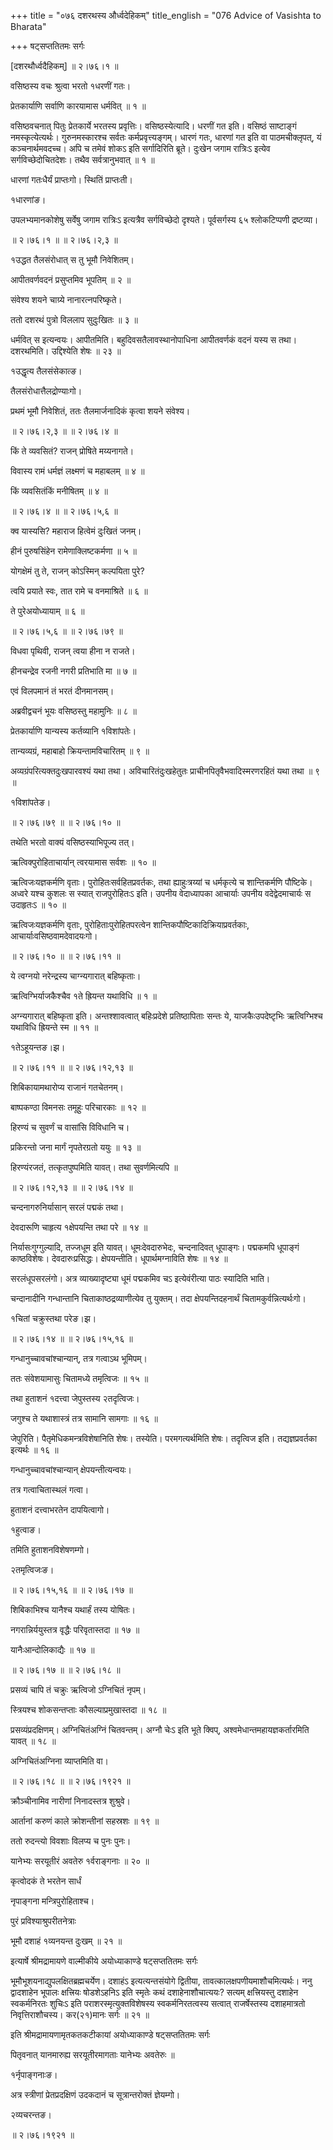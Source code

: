 +++
title = "०७६ दशरथस्य और्ध्वदेहिकम्"
title_english = "076 Advice of Vasishta to Bharata"

+++
षट्सप्ततितमः सर्गः  

\[दशरथौर्ध्वदैहिकम्\] ॥ २।७६।१ ॥   

वसिष्ठस्य वचः श्रुत्वा भरतो १धरणीं गतः।  

प्रेतकार्याणि सर्वाणि कारयामास धर्मवित्  ॥  १  ॥   

वसिष्ठवचनात् पितुः प्रेतकार्ये भरतस्य प्रवृत्तिः। वसिष्ठस्येत्यादि। धरणीं गत इति। वसिष्ठं साष्टाङ्गं नमस्कृत्येत्यर्थः। गुरुनमस्कारश्च सर्वतः कर्मप्रवृत्त्यङ्गम्। धारणं गतः, धारणां गत इति वा पाठमचीक्लृपत्, यं कञ्चनार्थमवदच्च। अपि च तमेवं शोकऽ इति सर्गादिरिति ब्रूते। दुःखेन जगाम रात्रिःऽ इत्येव सर्गविच्छेदोचितदेशः। तथैव सर्वत्रानुभवात्  ॥  १  ॥   

धारणां गतःधैर्यं प्राप्तःगो। स्थितिं प्राप्तःती।  

१धारणांङ।  

उपलभ्यमानकोशेषु सर्वेषु जगाम रात्रिःऽ इत्यत्रैव सर्गविच्छेदो दृश्यते। पूर्वसर्गस्य ६५ श्लोकटिप्पणी द्रष्टव्या।  

 ॥ २।७६।१ ॥  ॥ २।७६।२,३ ॥   

१उद्धत तैलसंरोधात् स तु भूमौ निवेशितम्।  

आपीतवर्णवदनं प्रसुप्तमिव भूपतिम्  ॥  २  ॥   

संवेश्य शयने चाग्र्ये नानारत्नपरिष्कृते।  

ततो दशरथं पुत्रो विललाप सुदुःखितः  ॥  ३  ॥   

धर्मवित् स इत्यन्वयः। आपीतमिति। बहुदिवसतैलावस्थानोपाधिना आपीतवर्णकं वदनं यस्य स तथा। दशरथमिति। उद्दिश्येति शेषः  ॥  २३  ॥   

१उद्धृत्य तैलसंसेकात्ङ।  

तैलसंरोधात्तैलद्रोण्याःगो।  

प्रथमं भूमौ निवेशितं, ततः तैलमार्जनादिकं कृत्वा शयने संवेश्य।  

 ॥ २।७६।२,३ ॥  ॥ २।७६।४ ॥   

किं ते व्यवसितं? राजन् प्रोषिते मय्यनागते।  

विवास्य रामं धर्मज्ञं लक्ष्मणं च महाबलम्  ॥  ४  ॥   

किं व्यवसितंकिं मनीषितम्  ॥  ४  ॥   

 ॥ २।७६।४ ॥  ॥ २।७६।५,६ ॥   

क्व यास्यसि? महाराज हित्वेमं दुःखितं जनम्।  

हीनं पुरुषसिंहेन रामेणाक्लिष्टकर्मणा  ॥  ५  ॥   

योगक्षेमं तु ते, राजन् कोऽस्मिन् कल्पयिता पुरे?  

त्वयि प्रयाते स्वः, तात रामे च वनमाश्रिते  ॥  ६  ॥   

ते पुरेअयोध्यायाम्  ॥  ६  ॥   

 ॥ २।७६।५,६ ॥  ॥ २।७६।७९ ॥   

विधवा पृथिवी, राजन् त्वया हीना न राजते।  

हीनचन्द्रेव रजनी नगरी प्रतिभाति मा  ॥  ७  ॥   

एवं विलपमानं तं भरतं दीनमानसम्।  

अब्रवीद्वचनं भूयः वसिष्ठस्तु महामुनिः  ॥  ८  ॥   

प्रेतकार्याणि यान्यस्य कर्तव्यानि १विशांपतेः।  

तान्यव्यग्रं, महाबाहो क्रियन्तामविचारितम्  ॥  ९  ॥   

अव्यग्रंपरित्यक्तदुःखपारवश्यं यथा तथा। अविचारितंदुःखहेतुतः प्राचीनपितृवैभवादिस्मरणरहितं यथा तथा  ॥  ९  ॥   

१विशांपतेङ।  

 ॥ २।७६।७९ ॥  ॥ २।७६।१० ॥   

तथेति भरतो वाक्यं वसिष्ठस्याभिपूज्य तत्।  

ऋत्विक्पुरोहिताचार्यान् त्वरयामास सर्वशः  ॥  १०  ॥   

ऋत्विजःयज्ञकर्मणि वृताः। पुरोहितःसर्वहितप्रवर्तकः, तथा ह्याहुःत्रय्यां च धर्मकृत्ये च शान्तिकर्मणि पौष्टिके। अध्वरे यश्च कुशलः स स्यात् राजपुरोहितःऽ इति। उपनीय वेदाध्यापका आचार्याः उपनीय वदेद्वेदमाचार्यः स उदाहृतःऽ  ॥  १०  ॥   

ऋत्विजःयज्ञकर्मणि वृताः, पुरोहिताःपुरोहितपरत्वेन शान्तिकपौष्टिकादिक्रियाप्रवर्तकाः, आचार्याःवसिष्ठवामदेवादयःगो।  

 ॥ २।७६।१० ॥  ॥ २।७६।११ ॥   

ये त्वग्नयो नरेन्द्रस्य चाग्न्यगारात् बहिष्कृताः।  

ऋत्विग्भिर्याजकैश्चैव १ते ह्रियन्त यथाविधि  ॥  १  ॥   

अग्न्यगारात् बहिष्कृता इति। अन्तश्शावत्वात् बहिःप्रदेशे प्रतिष्ठापिताः सन्तः ये, याजकैःउपदेष्टृभिः ऋत्विग्भिश्च यथाविधि ह्रियन्ते स्म  ॥  ११  ॥   

१तेऽहूयन्तङ।झ।  

 ॥ २।७६।११ ॥  ॥ २।७६।१२,१३ ॥   

शिबिकायामथारोप्य राजानं गतचेतनम्।  

बाष्पकण्ठा विमनसः तमूहुः परिचारकाः  ॥  १२  ॥   

हिरण्यं च सुवर्णं च वासांसि विविधानि च।  

प्रकिरन्तो जना मार्गं नृपतेरग्रतो ययुः  ॥  १३  ॥   

हिरण्यंरजतं, तत्कृतपुष्पमिति यावत्। तथा सुवर्णमित्यपि  ॥   

 ॥ २।७६।१२,१३ ॥  ॥ २।७६।१४ ॥   

चन्दनागरुनिर्यासान् सरलं पद्मकं तथा।  

देवदारूणि चाहृत्य १क्षेपयन्ति तथा परे  ॥  १४  ॥   

निर्यासःगुग्गुल्यादि, तज्जधूम इति यावत्। धूमःदेवदारुभेदः, चन्दनादिवत् धूपाङ्गः। पद्मकमपि धूपाङ्गं काष्ठविशेषः। देवदारुःप्रसिद्धः। क्षेपयन्तीति। धूपार्थमग्नाविति शेषः  ॥  १४  ॥   

सरलंधूपसरलंगो। अत्र व्याख्यादृष्ट्या धूमं पद्मकमिव चऽ इत्येवंरीत्या पाठः स्यादिति भाति।  

चन्दानादीनि गन्धान्तानि चिताकाष्ठद्रव्याणीत्येव तु युक्तम्। तदा क्षेपयन्तिदहनार्थं चितामकुर्वन्नित्यर्थःगो।  

१चितां चक्रुस्तथा परेङ।झ।  

 ॥ २।७६।१४ ॥  ॥ २।७६।१५,१६ ॥   

गन्धानुच्चावचांश्चान्यान्, तत्र गत्वाऽथ भूमिपम्।  

ततः संवेशयामासुः चितामध्ये तमृत्विजः  ॥  १५  ॥   

तथा हुताशनं १दत्त्वा जेपुस्तस्य २तदृत्विजः।  

जगुश्च ते यथाशास्त्रं तत्र सामानि सामगाः  ॥  १६  ॥   

जेपुरिति। पैतृमेधिकमन्त्रविशेषानिति शेषः। तस्येति। परमगत्यर्थमिति शेषः। तदृत्विज इति। तद्यज्ञप्रवर्तका इत्यर्थः  ॥  १६  ॥   

गन्धानुच्चावचांश्चान्यान् क्षेपयन्तीत्यन्वयः।  

तत्र गत्वाचितास्थलं गत्वा।  

हुताशनं दत्त्वाभरतेन दापयित्वागो।  

१हुत्वाङ।  

तमिति हुताशनविशेषणम्गो।  

२तमृत्विजःङ।  

 ॥ २।७६।१५,१६ ॥  ॥ २।७६।१७ ॥   

शिबिकाभिश्च यानैश्च यथार्हं तस्य योषितः।  

नगरान्निर्ययुस्तत्र वृद्धैः परिवृतास्तदा  ॥  १७  ॥   

यानैःआन्दोलिकाद्यैः  ॥  १७  ॥   

 ॥ २।७६।१७ ॥  ॥ २।७६।१८ ॥   

प्रसव्यं चापि तं चक्रुः ऋत्विजो ऽग्निचितं नृपम्।  

स्त्रियश्च शोकसन्तप्ताः कौसल्याप्रमुखास्तदा  ॥  १८  ॥   

प्रसव्यंप्रदक्षिणम्। अग्निचितंअग्निं चितवन्तम्। अग्नौ चेःऽ इति भूते क्विप्, अश्वमेधान्तमहायज्ञकर्तारमिति यावत्  ॥  १८  ॥   

अग्निचितंअग्निना व्याप्तमिति वा।  

 ॥ २।७६।१८ ॥  ॥ २।७६।१९२१ ॥   

क्रौञ्चीनामिव नारीणां निनादस्तत्र शुश्रुवे।  

आर्तानां करुणं काले क्रोशन्तीनां सहस्रशः  ॥  १९  ॥   

ततो रुदन्त्यो विवशाः विलप्य च पुनः पुनः।  

यानेभ्यः सरयूतीरं अवतेरु १र्वराङ्गनाः  ॥  २०  ॥   

कृत्वोदकं ते भरतेन सार्धं  

नृपाङ्गना मन्त्रिपुरोहिताश्च।  

पुरं प्रविश्याश्रुपरीतनेत्राः  

भूमौ दशाहं १व्यनयन्त दुःखम्  ॥  २१  ॥   

इत्यार्षे श्रीमद्रामायणे वाल्मीकीये अयोध्याकाण्डे षट्सप्ततितमः सर्गः  

भूमौभूशयनाद्युपलक्षितब्रह्मचर्येण। दशाहंऽ इत्यत्यन्तसंयोगे द्वितीया, तावत्कालक्षपणीयमाशौचमित्यर्थः। ननु द्वादशाहेन भूपालः क्षत्त्रियः षोडशेऽहनिऽ इति स्मृतेः कथं दशाहेनाशौचात्ययः? सत्यम् क्षत्त्रियस्तु दशाहेन स्वकर्मनिरतः शुचिःऽ इति पराशरस्मृत्युक्तविशेषस्य स्वकर्मनिरतत्वस्य सत्वात् राजर्षेस्तस्य दशाहमात्रतो निवृत्तिराशौचस्य। कर(२१)मानः सर्गः  ॥  २१  ॥   

इति श्रीमद्रामायणामृतकतकटीकायां अयोध्याकाण्डे षट्सप्ततितमः सर्गः  

पितृवनात् यानमारुह्य सरयूतीरमागताः यानेभ्यः अवतेरुः ॥   

१र्नृपाङ्गनाःङ।  

अत्र स्त्रीणां प्रेतप्रदक्षिणं उदकदानं च सूत्रान्तरोक्तं ज्ञेयम्गो।  

२व्यचरन्तङ।  

 ॥ २।७६।१९२१ ॥   

